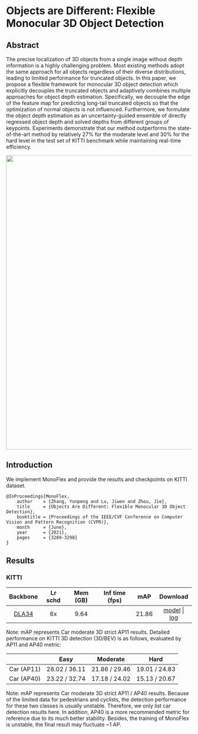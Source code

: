 # Objects are Different: Flexible Monocular 3D Object Detection

## Abstract

<!-- [ABSTRACT] -->

The precise localization of 3D objects from a single image without depth information is a highly challenging problem. Most existing methods adopt the same approach for all objects regardless of their diverse distributions, leading to limited performance for truncated objects. In this paper, we propose a flexible framework for monocular 3D object detection which explicitly decouples the truncated objects and adaptively combines multiple approaches for object depth estimation. Specifically, we decouple the edge of the feature map for predicting long-tail truncated objects so that the optimization of normal objects is not influenced. Furthermore, we formulate the object depth estimation as an uncertainty-guided ensemble of directly regressed object depth and solved depths from different groups of keypoints. Experiments demonstrate that our method outperforms the state-of-the-art method by relatively 27% for the moderate level and 30% for the hard level in the test set of KITTI benchmark while maintaining real-time efficiency.

<!-- [IMAGE] -->

<div align=center>
<img src="https://user-images.githubusercontent.com/79644370/143886681-52cb72b9-6635-4624-a728-1c243b046517.png" width="800"/>
</div>

<!-- [PAPER_TITLE: Objects are Different: Flexible Monocular 3D Object Detection] -->
<!-- [PAPER_URL: https://arxiv.org/abs/2104.02323] -->

## Introduction

<!-- [ALGORITHM] -->

We implement MonoFlex and provide the results and checkpoints on KITTI dataset.

```
@InProceedings{MonoFlex,
    author    = {Zhang, Yunpeng and Lu, Jiwen and Zhou, Jie},
    title     = {Objects Are Different: Flexible Monocular 3D Object Detection},
    booktitle = {Proceedings of the IEEE/CVF Conference on Computer Vision and Pattern Recognition (CVPR)},
    month     = {June},
    year      = {2021},
    pages     = {3289-3298}
}
```

## Results

### KITTI

|  Backbone   | Lr schd | Mem (GB) | Inf time (fps) | mAP | Download |
| :---------: | :-----: | :------: | :------------: | :----: | :------: |
|[DLA34](./monoflex_dla34_pytorch_dlaneck_gn-all_8x4_6x_kitti-mono3d.py)|6x|9.64||21.86|[model](https://download.openmmlab.com/mmdetection3d/v0.1.0_models/monoflex/monoflex_dla34_pytorch_dlaneck_gn-all_2x4_6x_kitti-mono3d_20210929_015553-d46d9bb0.pth) &#124; [log](https://download.openmmlab.com/mmdetection3d/v0.1.0_models/monoflex/monoflex_dla34_pytorch_dlaneck_gn-all_2x4_6x_kitti-mono3d_20210929_015553.log.json)

Note: mAP represents Car moderate 3D strict AP11 results.
Detailed performance on KITTI 3D detection (3D/BEV) is as follows, evaluated by AP11 and AP40 metric:

|             |     Easy      |    Moderate    |     Hard      |
|-------------|:-------------:|:--------------:|:-------------:|
| Car (AP11)  | 28.02 / 36.11 | 21.86 / 29.46  | 19.01 / 24.83 |
| Car (AP40)  | 23.22 / 32.74 | 17.18 / 24.02  | 15.13 / 20.67 |

Note: mAP represents Car moderate 3D strict AP11 / AP40 results. Because of the limited data for pedestrians and cyclists, the detection performance for these two classes is usually unstable. Therefore, we only list car detection results here. In addition, AP40 is a more recommended metric for reference due to its much better stability. Besides, the training of MonoFlex is unstable, the final result may fluctuate ~1 AP.
